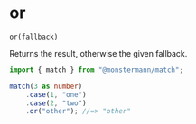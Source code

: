 # or

`or(fallback)`

Returns the result, otherwise the given fallback.

```ts
import { match } from "@monstermann/match";

match(3 as number)
    .case(1, "one")
    .case(2, "two")
    .or("other"); //=> "other"
```

